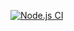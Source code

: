 [![Node.js CI](https://github.com/Mkhululi97/bootcamp-terminal-tests/actions/workflows/node.js.yml/badge.svg)](https://github.com/Mkhululi97/bootcamp-terminal-tests/actions/workflows/node.js.yml)
